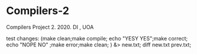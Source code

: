 # Compilers-2
Compilers Project 2. 2020. DI , UOA


test changes: 
(make clean;make compile; echo "YESY YES";make correct; echo "NOPE NO" ;make error;make clean; ) &> new.txt; diff  new.txt prev.txt;